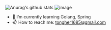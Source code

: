 ![Anurag's github stats](https://github-readme-stats.vercel.app/api?username=jeonjonghyeok&count_private=true&show_icons=true)
![image](https://user-images.githubusercontent.com/47622475/133278322-52a166ab-5df0-45f7-abc8-51a3be8f12ed.png)
<!--
[![Top Langs](https://github-readme-stats.vercel.app/api/top-langs/?username=jeonjonghyeok&layout=compact)](https://github.com/anuraghazra/github-readme-stats)
-->
- 🌱 I’m currently learning Golang, Spring
- 📫 How to reach me: tongher1685@gmail.com
<!--
- 🔭 I’m currently working on ...
- 👯 I’m looking to collaborate on ...
- 🤔 I’m looking for help with ...
- 💬 Ask me about ...
- 📫 How to reach me: ...
- 😄 Pronouns: ...
- ⚡ Fun fact: ...
-->
